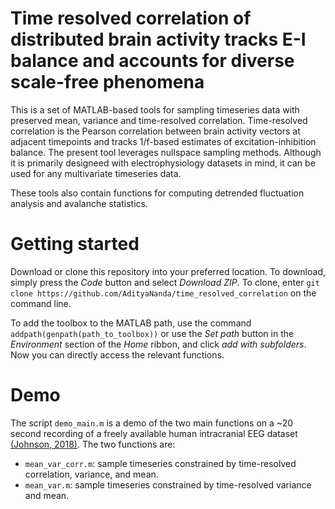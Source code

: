 # Time resolved correlation of distributed brain activity tracks E-I balance and accounts for diverse scale-free phenomena

This is a set of MATLAB-based tools for sampling timeseries data with preserved mean, variance and time-resolved correlation. Time-resolved correlation is the Pearson correlation between brain activity vectors at adjacent timepoints and tracks 1/f-based estimates of excitation-inhibition balance. The present tool leverages nullspace sampling methods. Although it is primarily designeed with electrophysiology datasets in mind, it can be used for any multivariate timeseries data. 

These tools also contain functions for computing detrended fluctuation analysis and avalanche statistics.

# Getting started

Download or clone this repository into your preferred location. To download, simply press the _Code_ button and select _Download ZIP_.  To clone, enter `git clone https://github.com/AdityaNanda/time_resolved_correlation` on the command line.

To add the toolbox to the MATLAB path, use the command `addpath(genpath(path_to_toolbox))` or use the _Set path_ button in the _Environment_ section of the _Home_ ribbon, and click _add with subfolders_. Now you can directly access the relevant functions.

# Demo

The script `demo_main.m` is a demo of the two main functions on a ~20 second recording of a freely available human intracranial EEG dataset [(Johnson, 2018)](http://dx.doi.org/10.6080/K0VX0DQD). The two functions are:

* `mean_var_corr.m`: sample timeseries constrained by time-resolved correlation, variance, and mean. 
* `mean_var.m`: sample timeseries constrained by time-resolved variance and mean.
